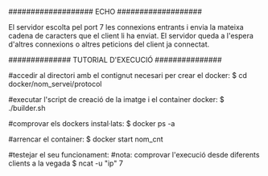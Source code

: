 ################### ECHO ###################

El servidor escolta pel port 7 les connexions entrants i envia la mateixa cadena de
caracters que el client li ha enviat.
El servidor queda a l'espera d'altres connexions o altres peticions del client ja 
connectat.


############## TUTORIAL D'EXECUCIÓ ###############

#accedir al directori amb el contignut necesari per crear el docker:
$ cd docker/nom_servei/protocol

#executar l'script de creació de la imatge i el container docker:
$ ./builder.sh

#comprovar els dockers instal·lats:
$ docker ps -a	

#arrencar el container:
$ docker start nom_cnt

#testejar el seu funcionament:
#nota: comprovar l'execució desde diferents clients a la vegada
$ ncat -u "ip" 7

